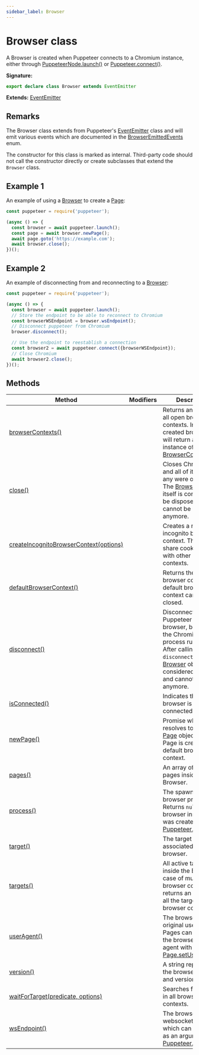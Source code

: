 ```yaml
---
sidebar_label: Browser
---
```


# Browser class

A Browser is created when Puppeteer connects to a Chromium instance, either
through [PuppeteerNode.launch()](./puppeteer.puppeteernode.launch.md) or
[Puppeteer.connect()](./puppeteer.puppeteer.connect.md).

**Signature:**

```typescript
export declare class Browser extends EventEmitter
```

**Extends:** [EventEmitter](./puppeteer.eventemitter.md)

## Remarks

The Browser class extends from Puppeteer's
[EventEmitter](./puppeteer.eventemitter.md) class and will emit various events
which are documented in the
[BrowserEmittedEvents](./puppeteer.browseremittedevents.md) enum.

The constructor for this class is marked as internal. Third-party code should
not call the constructor directly or create subclasses that extend the `Browser`
class.

## Example 1

An example of using a [Browser](./puppeteer.browser.md) to create a
[Page](./puppeteer.page.md):

```ts
const puppeteer = require('puppeteer');

(async () => {
  const browser = await puppeteer.launch();
  const page = await browser.newPage();
  await page.goto('https://example.com');
  await browser.close();
})();
```

## Example 2

An example of disconnecting from and reconnecting to a
[Browser](./puppeteer.browser.md):

```ts
const puppeteer = require('puppeteer');

(async () => {
  const browser = await puppeteer.launch();
  // Store the endpoint to be able to reconnect to Chromium
  const browserWSEndpoint = browser.wsEndpoint();
  // Disconnect puppeteer from Chromium
  browser.disconnect();

  // Use the endpoint to reestablish a connection
  const browser2 = await puppeteer.connect({browserWSEndpoint});
  // Close Chromium
  await browser2.close();
})();
```

## Methods

| Method                                                                                         | Modifiers | Description                                                                                                                                                                                                             |
| ---------------------------------------------------------------------------------------------- | --------- | ----------------------------------------------------------------------------------------------------------------------------------------------------------------------------------------------------------------------- |
| [browserContexts()](./puppeteer.browser.browsercontexts.md)                                    |           | Returns an array of all open browser contexts. In a newly created browser, this will return a single instance of [BrowserContext](./puppeteer.browsercontext.md).                                                       |
| [close()](./puppeteer.browser.close.md)                                                        |           | Closes Chromium and all of its pages (if any were opened). The [Browser](./puppeteer.browser.md) object itself is considered to be disposed and cannot be used anymore.                                                 |
| [createIncognitoBrowserContext(options)](./puppeteer.browser.createincognitobrowsercontext.md) |           | Creates a new incognito browser context. This won't share cookies/cache with other browser contexts.                                                                                                                    |
| [defaultBrowserContext()](./puppeteer.browser.defaultbrowsercontext.md)                        |           | Returns the default browser context. The default browser context cannot be closed.                                                                                                                                      |
| [disconnect()](./puppeteer.browser.disconnect.md)                                              |           | Disconnects Puppeteer from the browser, but leaves the Chromium process running. After calling <code>disconnect</code>, the [Browser](./puppeteer.browser.md) object is considered disposed and cannot be used anymore. |
| [isConnected()](./puppeteer.browser.isconnected.md)                                            |           | Indicates that the browser is connected.                                                                                                                                                                                |
| [newPage()](./puppeteer.browser.newpage.md)                                                    |           | Promise which resolves to a new [Page](./puppeteer.page.md) object. The Page is created in a default browser context.                                                                                                   |
| [pages()](./puppeteer.browser.pages.md)                                                        |           | An array of all open pages inside the Browser.                                                                                                                                                                          |
| [process()](./puppeteer.browser.process.md)                                                    |           | The spawned browser process. Returns <code>null</code> if the browser instance was created with [Puppeteer.connect()](./puppeteer.puppeteer.connect.md).                                                                |
| [target()](./puppeteer.browser.target.md)                                                      |           | The target associated with the browser.                                                                                                                                                                                 |
| [targets()](./puppeteer.browser.targets.md)                                                    |           | All active targets inside the Browser. In case of multiple browser contexts, returns an array with all the targets in all browser contexts.                                                                             |
| [userAgent()](./puppeteer.browser.useragent.md)                                                |           | The browser's original user agent. Pages can override the browser user agent with [Page.setUserAgent()](./puppeteer.page.setuseragent.md).                                                                              |
| [version()](./puppeteer.browser.version.md)                                                    |           | A string representing the browser name and version.                                                                                                                                                                     |
| [waitForTarget(predicate, options)](./puppeteer.browser.waitfortarget.md)                      |           | Searches for a target in all browser contexts.                                                                                                                                                                          |
| [wsEndpoint()](./puppeteer.browser.wsendpoint.md)                                              |           | The browser websocket endpoint which can be used as an argument to [Puppeteer.connect()](./puppeteer.puppeteer.connect.md).                                                                                             |
